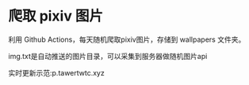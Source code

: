 # 爬取 pixiv 图片
利用 Github Actions，每天随机爬取pixiv图片，存储到 wallpapers 文件夹。

img.txt是自动推送的图片目录，可以采集到服务器做随机图片api

实时更新示范:p.tawertwtc.xyz
